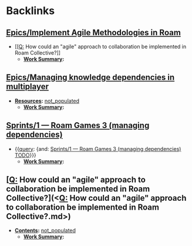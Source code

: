 
# Backlinks
## [Epics/Implement Agile Methodologies in Roam](<Epics/Implement Agile Methodologies in Roam.md>)
- [[[Q:](<[[Q:.md>) How could an "agile" approach to collaboration be implemented in Roam Collective?]]
    - **[Work Summary](<Work Summary.md>):**

## [Epics/Managing knowledge dependencies in multiplayer](<Epics/Managing knowledge dependencies in multiplayer.md>)
- **[Resources](<Resources.md>):** [not_populated](<not_populated.md>)
    - **[Work Summary](<Work Summary.md>):**

## [Sprints/1 — Roam Games 3 (managing dependencies)](<Sprints/1 — Roam Games 3 (managing dependencies).md>)
- {{[query](<query.md>): {and: [Sprints/1 — Roam Games 3 (managing dependencies)](<Sprints/1 — Roam Games 3 (managing dependencies).md>) [TODO](<TODO.md>)}}}
    - **[Work Summary](<Work Summary.md>):**

## [[Q:](<[Q:.md>) How could an "agile" approach to collaboration be implemented in Roam Collective?](<[Q:](<Q:.md>) How could an "agile" approach to collaboration be implemented in Roam Collective?.md>)
- **[Contents](<Contents.md>):** [not_populated](<not_populated.md>)
    - **[Work Summary](<Work Summary.md>):**

